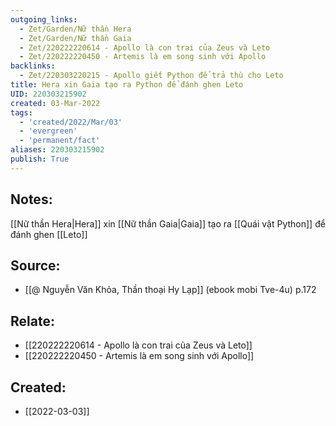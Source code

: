 ```yaml
---
outgoing_links:
  - Zet/Garden/Nữ thần Hera
  - Zet/Garden/Nữ thần Gaia
  - Zet/220222220614 - Apollo là con trai của Zeus và Leto
  - Zet/220222220450 - Artemis là em song sinh với Apollo
backlinks:
  - Zet/220303220215 - Apollo giết Python để trả thù cho Leto
title: Hera xin Gaia tạo ra Python để đánh ghen Leto
UID: 220303215902
created: 03-Mar-2022
tags:
  - 'created/2022/Mar/03'
  - 'evergreen'
  - 'permanent/fact'
aliases: 220303215902
publish: True
---
```

## Notes:
[[Nữ thần Hera|Hera]] xin [[Nữ thần Gaia|Gaia]] tạo ra [[Quái vật Python]] để đánh ghen [[Leto]]

## Source:
- [[@ Nguyễn Văn Khỏa, Thần thoại Hy Lạp]] (ebook mobi Tve-4u) p.172

## Relate:
- [[220222220614 - Apollo là con trai của Zeus và Leto]]
- [[220222220450 - Artemis là em song sinh với Apollo]]
## Created:
- [[2022-03-03]]
